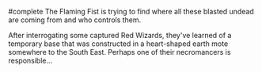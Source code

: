 #complete
The Flaming Fist is trying to find where all these blasted undead are coming from and who controls them. 

After interrogating some captured Red Wizards, they've learned of a temporary base that was constructed in a heart-shaped earth mote somewhere to the South East. Perhaps one of their necromancers is responsible…
